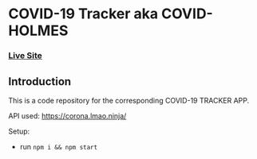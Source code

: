 # COVID-19 Tracker aka COVID-HOLMES

### [Live Site](https://mak-covid-holmes-19.netlify.app/)

## Introduction
This is a code repository for the corresponding COVID-19 TRACKER APP. 


API used: https://corona.lmao.ninja/

Setup:
- run ```npm i && npm start```
